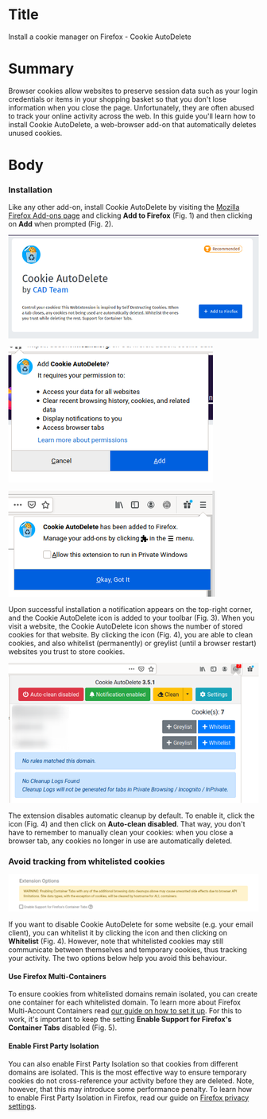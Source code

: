 # Title #
Install a cookie manager on Firefox - Cookie AutoDelete

# Summary #

Browser cookies allow websites to preserve session data such as your login credentials or items in your shopping basket
so that you don't lose information when you close the page. Unfortunately, they are often abused to track your online
activity across the web. In this guide you'll learn how to install Cookie AutoDelete, a web-browser add-on that
automatically deletes unused cookies.

# Body #

### Installation ###

Like any other add-on, install Cookie AutoDelete by visiting the [Mozilla Firefox Add-ons
page](https://addons.mozilla.org/en-US/firefox/addon/cookie-autodelete/) and clicking **Add to Firefox** (Fig. 1) and
then clicking on **Add** when prompted (Fig. 2).

![Fig. 1: Download Cookie AutoDelete](../images/Firefox/cad-add.png)

![Fig. 2: Add Cookie AutoDelete to Firefox](../images/Firefox/cad-prompt.png)

![Fig. 3: Notification of successful installation](../images/Firefox/cad-notify.png)

Upon successful installation a notification appears on the top-right corner, and the Cookie AutoDelete icon is added to
your toolbar (Fig. 3). When you visit a website, the Cookie AutoDelete icon shows the number of stored cookies for that
website. By clicking the icon (Fig. 4), you are able to clean cookies, and also whitelist (permanently) or greylist
(until a browser restart) websites you trust to store cookies.

![Fig. 4: Cookie AutoDelete pop-up interface](../images/Firefox/cad-test.png)

The extension disables automatic cleanup by default. To enable it, click the icon (Fig. 4) and then click on
**Auto-clean disabled**. That way, you don't have to remember to manually clean your cookies: when you close a browser
tab, any cookies no longer in use are automatically deleted.

### Avoid tracking from whitelisted cookies ###

![Fig. 5: Disable support for Firefox Containers](../images/Firefox/cad-containers.png)

If you want to disable Cookie AutoDelete for some website (e.g. your email client), you can whitelist it by clicking the
icon and then clicking on **Whitelist** (Fig. 4). However, note that whitelisted cookies may still communicate between themselves
and temporary cookies, thus tracking your activity. The two options below help you avoid this behaviour.

#### Use Firefox Multi-Containers ####

To ensure cookies from whitelisted domains remain isolated, you can create one container for each whitelisted domain. To
learn more about Firefox Multi-Account Containers read [our guide on how to set it up](firefox-containers.md). For this
to work, it's important to keep the setting **Enable Support for Firefox's Container Tabs** disabled (Fig. 5).

#### Enable First Party Isolation ####

You can also enable First Party Isolation so that cookies from different domains are isolated. This is the most
effective way to ensure temporary cookies do not cross-reference your activity before they are deleted. Note, however,
that this may introduce some performance penalty. To learn how to enable First Party Isolation in Firefox, read our guide
on [Firefox privacy settings](firefox-settings.md).
